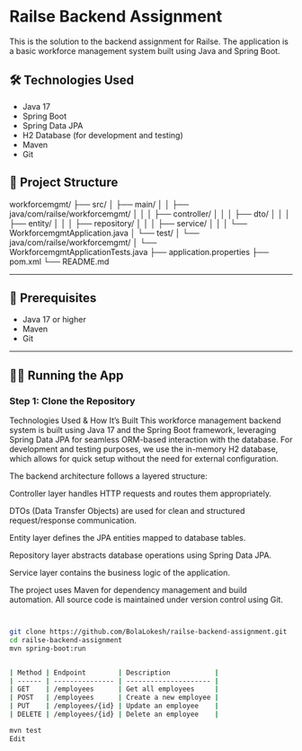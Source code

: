 # Railse Backend Assignment

This is the solution to the backend assignment for Railse. The application is a basic workforce management system built using Java and Spring Boot.

## 🛠️ Technologies Used

- Java 17  
- Spring Boot  
- Spring Data JPA  
- H2 Database (for development and testing)  
- Maven  
- Git

## 📂 Project Structure

workforcemgmt/
├── src/
│ ├── main/
│ │ ├── java/com/railse/workforcemgmt/
│ │ │ ├── controller/
│ │ │ ├── dto/
│ │ │ ├── entity/
│ │ │ ├── repository/
│ │ │ ├── service/
│ │ │ └── WorkforcemgmtApplication.java
│ └── test/
│ └── java/com/railse/workforcemgmt/
│ └── WorkforcemgmtApplicationTests.java
├── application.properties
├── pom.xml
└── README.md


---

## 🧪 Prerequisites

- Java 17 or higher  
- Maven  
- Git  

---

## 🧑‍💻 Running the App

### Step 1: Clone the Repository
Technologies Used & How It’s Built
This workforce management backend system is built using Java 17 and the Spring Boot framework, leveraging Spring Data JPA for seamless ORM-based interaction with the database. For development and testing purposes, we use the in-memory H2 database, which allows for quick setup without the need for external configuration.

The backend architecture follows a layered structure:

Controller layer handles HTTP requests and routes them appropriately.

DTOs (Data Transfer Objects) are used for clean and structured request/response communication.

Entity layer defines the JPA entities mapped to database tables.

Repository layer abstracts database operations using Spring Data JPA.

Service layer contains the business logic of the application.

The project uses Maven for dependency management and build automation. All source code is maintained under version control using Git.
```bash


git clone https://github.com/BolaLokesh/railse-backend-assignment.git
cd railse-backend-assignment
mvn spring-boot:run


| Method | Endpoint        | Description           |
| ------ | --------------- | --------------------- |
| GET    | /employees      | Get all employees     |
| POST   | /employees      | Create a new employee |
| PUT    | /employees/{id} | Update an employee    |
| DELETE | /employees/{id} | Delete an employee    |

mvn test
Edit

